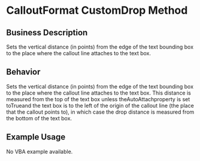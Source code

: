 # CalloutFormat CustomDrop Method

## Business Description
Sets the vertical distance (in points) from the edge of the text bounding box to the place where the callout line attaches to the text box.

## Behavior
Sets the vertical distance (in points) from the edge of the text bounding box to the place where the callout line attaches to the text box. This distance is measured from the top of the text box unless theAutoAttachproperty is set toTrueand the text box is to the left of the origin of the callout line (the place that the callout points to), in which case the drop distance is measured from the bottom of the text box.

## Example Usage
No VBA example available.